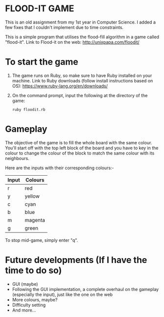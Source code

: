 # FLOOD-IT GAME

This is an old assignment from my 1st year in Computer Science. I added a few fixes that I couldn't implement due to time constraints.

This is a simple program that utilises the flood-fill algorithm in a game called "flood-it".
Link to Flood-it on the web: http://unixpapa.com/floodit/

# To start the game

1. The game runs on Ruby, so make sure to have Ruby installed on your machine.
    Link to Ruby downloads (follow install instructions based on OS): https://www.ruby-lang.org/en/downloads/

2. On the command prompt, input the following at the directory of the game:
    ```
    ruby floodit.rb
    ```

# Gameplay

The objective of the game is to fill the whole board with the same colour. You'll start off with the top left block of the board and you have to key in the colour to change the colour of the block to match the same colour with its neighbours.

Here are the inputs with their corresponding colours:-

| Input | Colours |
|-------|---------|
|   r   | red     |
|   y   | yellow  |
|   c   | cyan    |
|   b   | blue    |
|   m   | magenta |
|   g   | green   |

To stop mid-game, simply enter "q".

# Future developments (If I have the time to do so)

* GUI (maybe)
* Following the GUI implementation, a complete overhaul on the gameplay (especially the input), just like the one on the web
* More colours, maybe?
* Difficulty setting
* And more...
